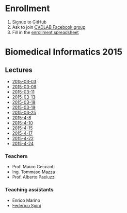 # Enrollment

1. Signup to GitHub
2. Ask to join [CVDLAB Facebook group](https://www.facebook.com/groups/cvdlab/)
3. Fill in the [enrollment spreadsheet](https://docs.google.com/spreadsheets/d/1WYKBwIbqk1SF6MdTQ7HIauO457_MMWyekyD5CT5x48c/edit#gid=0)

# Biomedical Informatics 2015

## Lectures

*	[2015-03-03](2015-03-03)
*	[2015-03-06](2015-03-06)
*	[2015-03-11](2015-03-11)
*	[2015-03-13](2015-03-13)
*	[2015-03-18](2015-03-18)
*	[2015-03-19](2015-03-19)
*	[2015-03-25](2015-03-25)
*	[2015-4-8](2015-4-8)
*	[2015-4-10](2015-4-10)
*	[2015-4-15](2015-4-15)
*	[2015-4-17](2015-4-17)
*	[2015-4-22](2015-4-22)
*	[2015-4-24](2015-4-24)


<!--  
| # | date | arguments | category |
|--:|------|-----------|----------|
| ~~1~~ | ~~Tue, Mar 3~~ | [~~Syllabus~~](raletive/path/to/lecture-01.pdf) | ~~paoluzzi~~ |
| ~~2~~ | ~~Fri, Mar 6~~ | [~~Introduction to biology and life~~](2015-03-06) | ~~ceccanti~~ |
| ~~3~~ | ~~Wed, Mar 11~~ | [~~arguments~~](raletive/path/to/lecture-03.pdf) | ~~paoluzzi~~ |
| ~~4~~ | ~~Fri, Mar 13~~ | [~~arguments~~](raletive/path/to/lecture-04.pdf) | ~~ceccanti~~ |
| ~~5~~ | ~~Wed, Mar 18~~ | [~~CCD, parsing of PDB files~~](2015-03-18) | ~~paoluzzi~~ |
| ~~6~~ | ~~Fri, Mar 20~~ | [~~PDB, visualization of PDB files~~](2015-03-20) | ~~paoluzzi~~ |
| ~~7~~ | ~~Wed, Mar 25~~ | [~~Extraction of models from 3D images~~](2015-03-25) | ~~paoluzzi~~ |
| ~~8~~ | ~~Wed, Apr 09~~ | [~~Geometric modeling of proteins~~](2015-04-08) | ~~paoluzzi~~ |
| ~~9~~ | ~~Wed, Apr 08~~ | [~~aaaa~~](2015-04-08) | ~~ceccanti~~ |
| ~~10~~ | ~~Wed, Apr 10~~ | [~~~~](2015-04-08) | ~~ceccanti~~ |
| ~~11~~ | ~~Wed, Apr 15~~ | [~~aaaa~~](2015-04-08) | ~~ceccanti~~ |
| ~~12~~ | ~~Fri, Apr 17~~ | [~~Alignment of sequences 1~~](2015-04-10) | paoluzzi |
-->

### Teachers

- Prof. Mauro Ceccanti
- Ing. Tommaso Mazza
- Prof. Alberto Paoluzzi

### Teaching assistants

- Enrico Marino
- [Federico Spini](http://federicospini.com)
